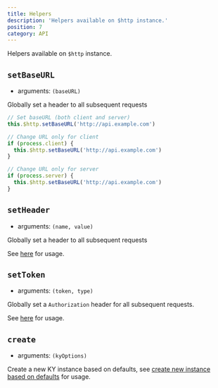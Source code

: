 ```yaml
---
title: Helpers
description: 'Helpers available on $http instance.'
position: 7
category: API
--- 
```


<alert type="tip">

Helpers available on `$http` instance.

</alert>

## `setBaseURL`

- arguments: `(baseURL)`

Globally set a header to all subsequent requests

```js
// Set baseURL (both client and server)
this.$http.setBaseURL('http://api.example.com')

// Change URL only for client
if (process.client) {
  this.$http.setBaseURL('http://api.example.com')
}

// Change URL only for server
if (process.server) {
  this.$http.setBaseURL('http://api.example.com')
}
```

## `setHeader`

- arguments: `(name, value)`

Globally set a header to all subsequent requests

See [here](/advanced#header-helpers) for usage.

## `setToken`

- arguments: `(token, type)`

Globally set a `Authorization` header for all subsequent requests.

See [here](/advanced#settokentoken-type) for usage.

## `create`

- arguments: `(kyOptions)`

Create a new KY instance based on defaults, see [create new instance based on defaults](/guide/advanced.html#create-new-instance-based-on-defaults) for usage.
